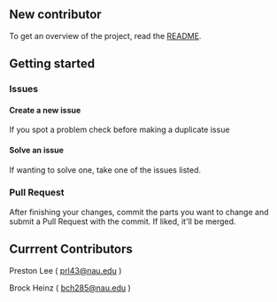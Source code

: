 ## New contributor

To get an overview of the project, read the [README](README.md). 

## Getting started

### Issues

#### Create a new issue

If you spot a problem check before making a duplicate issue

#### Solve an issue

If wanting to solve one, take one of the issues listed.

### Pull Request

After finishing your changes, commit the parts you want to change and submit a Pull Request with the commit. If liked, it'll be merged.

## Currrent Contributors

Preston Lee ( prl43@nau.edu )

Brock Heinz ( bch285@nau.edu )

